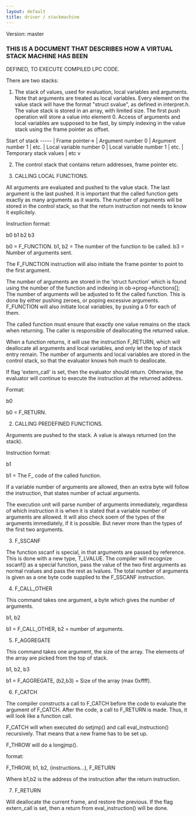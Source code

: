 ```yaml
---
layout: default
title: driver / stackmachine
---
```


Version: master

### THIS IS A DOCUMENT THAT DESCRIBES HOW A VIRTUAL STACK MACHINE HAS BEEN
DEFINED, TO EXECUTE COMPILED LPC CODE.

There are two stacks:

1.    The stack of values, used for evaluation, local variables and arguments.
Note that arguments are treated as local variables. Every element on the
value stack will have the format "struct svalue", as defined in interpret.h.
The value stack is stored in an array, with limited size. The first push
operation will store a value into element 0. Access of arguments and local
variables are supposed to be fast, by simply indexing in the value stack
using the frame pointer as offset.

Start of stack 	-----
		|
Frame pointer->	|	Argument number 0
		|	Argument number 1
		|	etc.
		|	Local variable number 0
		|	Local variable number 1
		|	etc.
		|	Temporary stack values
		|	etc
		v

2.    The control stack that contains return addresses, frame pointer etc.


1. CALLING LOCAL FUNCTIONS.

All arguments are evaluated and pushed to the value stack. The last argument
is the last pushed. It is important that the called function gets exactly as
many arguments as it wants. The number of arguments will be stored in the
control stack, so that the return instruction not needs to know it
explicitely.

Instruction format:

b0 b1 b2 b3

b0 = F_FUNCTION.
b1, b2 = The number of the function to be called.
b3 = Number of arguments sent.

The F_FUNCTION instruction will also initiate the frame pointer to point
to the first argument.

The number of arguments are stored in the 'struct function' which is found
using the number of the function and indexing in ob->prog->functions[];
The number of arguments will be adjusted to fit the called function.
This is done by either pushing zeroes, or poping excessive
arguments. F_FUNCTION will also initiate local variables, by pusing a 0
for each of them.

The called function must ensure that exactly one value remains on the
stack when returning. The caller is responsible of deallocating the
returned value.

When a function returns, it will use the instruction F_RETURN, which will
deallocate all arguments and local variables, and only let the top of stack
entry remain. The number of arguments and local variables are stored in the
control stack, so that the evaluator knows hoh much to deallocate.

If flag 'extern_call' is set, then the evaluator should return. Otherwise,
the evaluator will continue to execute the instruction at the returned
address.

Format:

b0

b0 = F_RETURN.


2. CALLING PREDEFINED FUNCTIONS.

Arguments are pushed to the stack. A value is always returned (on the stack).

Instruction format:

b1

b1 = The F_ code of the called function.

If a variable number of arguments are allowed, then an extra byte will
follow the instruction, that states number of actual arguments.

The execution unit will parse number of arguments immediately, regardless
of which instruction it is when it is stated that a variable number of
arguments are allowed. It will also check soem of the types of the
arguments immediately, if it is possible. But never more than the types of
the first two arguments.

3. F_SSCANF

The function sscanf is special, in that arguments are passed by reference.
This is done with a new type, T_LVALUE. The compiler will recognize
sscanf() as a special function, pass the value of the two first arguments
as normal rvalues and pass the rest as lvalues. The total number of arguments
is given as a one byte code supplied to the F_SSCANF instruction.

4. F_CALL_OTHER

This command takes one argument, a byte which gives the number of arguments.

b1, b2

b1 = F_CALL_OTHER, b2 = number of arguments.

5. F_AGGREGATE

This command takes one argument, the size of the array. The elements of
the array are picked from the top of stack.

b1, b2, b3

b1 = F_AGGREGATE, (b2,b3) = Size of the array (max 0xffff).

6. F_CATCH

The compiler constructs a call to F_CATCH before the code to evaluate the
argument of F_CATCH. After the code, a call to F_RETURN is made. Thus,
it will look like a function call.

F_CATCH will when executed do setjmp() and call eval_instruction()
recursively. That means that a new frame has to be set up.

F_THROW will do a longjmp().

format:

F_THROW, b1, b2, (instructions...), F_RETURN

Where b1,b2 is the address of the instruction after the return instruction.

7. F_RETURN

Will deallocate the current frame, and restore the previous. If the flag
extern_call is set, then a return from eval_instruction() will be done.
